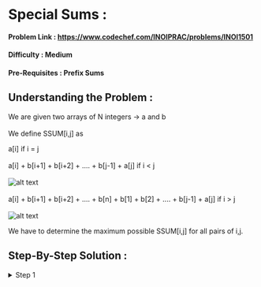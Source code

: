 # Special Sums :

#### Problem Link : https://www.codechef.com/INOIPRAC/problems/INOI1501
#### Difficulty : Medium
#### Pre-Requisites : Prefix Sums

## Understanding the Problem :

We are given two arrays of N integers -> a and b \
\
We define SSUM[i,j] as

a[i] if i = j \
\
a[i] + b[i+1] + b[i+2] + .... + b[j-1] + a[j]  if i < j \
\
![alt text](https://i.imgur.com/tr4ZGmN.png)\
\
a[i] + b[i+1] + b[i+2] + .... + b[n] + b[1] + b[2] + .... + b[j-1] + a[j] if i > j \
\
![alt text](https://i.imgur.com/rJrpEbB.png)

We have to determine the maximum possible SSUM[i,j] for all pairs of i,j.

## Step-By-Step Solution :

<details>
  <summary> Step 1 </summary>
  
  </details>
